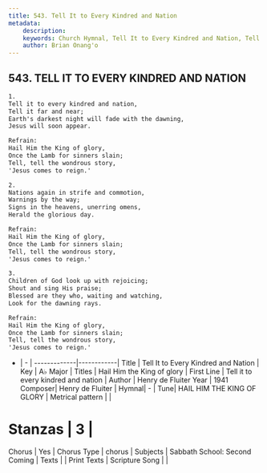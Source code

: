 ```yaml
---
title: 543. Tell It to Every Kindred and Nation
metadata:
    description: 
    keywords: Church Hymnal, Tell It to Every Kindred and Nation, Tell it to every kindred and nation, Hail Him the King of glory
    author: Brian Onang'o
---
```



## 543. TELL IT TO EVERY KINDRED AND NATION

```txt
1.
Tell it to every kindred and nation, 
Tell it far and near; 
Earth's darkest night will fade with the dawning, 
Jesus will soon appear. 

Refrain:
Hail Him the King of glory, 
Once the Lamb for sinners slain; 
Tell, tell the wondrous story, 
'Jesus comes to reign.' 

2.
Nations again in strife and commotion, 
Warnings by the way; 
Signs in the heavens, unerring omens, 
Herald the glorious day. 

Refrain:
Hail Him the King of glory, 
Once the Lamb for sinners slain; 
Tell, tell the wondrous story, 
'Jesus comes to reign.' 

3.
Children of God look up with rejoicing; 
Shout and sing His praise; 
Blessed are they who, waiting and watching, 
Look for the dawning rays.

Refrain:
Hail Him the King of glory, 
Once the Lamb for sinners slain; 
Tell, tell the wondrous story, 
'Jesus comes to reign.' 

```

- |   -  |
-------------|------------|
Title | Tell It to Every Kindred and Nation |
Key | A♭ Major |
Titles | Hail Him the King of glory |
First Line | Tell it to every kindred and nation |
Author | Henry de Fluiter
Year | 1941
Composer| Henry de Fluiter |
Hymnal|  - |
Tune| HAIL HIM THE KING OF GLORY |
Metrical pattern | |
# Stanzas | 3 |
Chorus | Yes |
Chorus Type | chorus |
Subjects | Sabbath School: Second Coming |
Texts |  |
Print Texts | 
Scripture Song |  |
  
